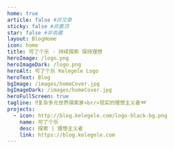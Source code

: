 ```yaml
---
home: true
article: false #非文章
sticky: false #非置顶
star: false #非收藏
layout: BlogHome
icon: home
title: 可了个乐 - 持续探索 保持理想
heroImage: /logo.png
heroImageDark: /logo.png
heroAlt: 可了个乐 Kelegele Logo
heroText: Blog
bgImage: /images/homeCover.jpg
bgImageDark: /images/homeCover.jpg
heroFullScreen: true
tagline: ⁉️复杂多元世界探索家<br/>现实的理想主义者➿
projects:
  - icon: http://blog.kelegele.com/logo-black-bg.png
    name: 可了个乐
    desc: 探索 | 理想主义者
    link: https://blog.kelegele.com
---
```

<SpeedInsights/>

<script setup lang="ts">
import { SpeedInsights } from '@vercel/speed-insights/vue'
</script>
